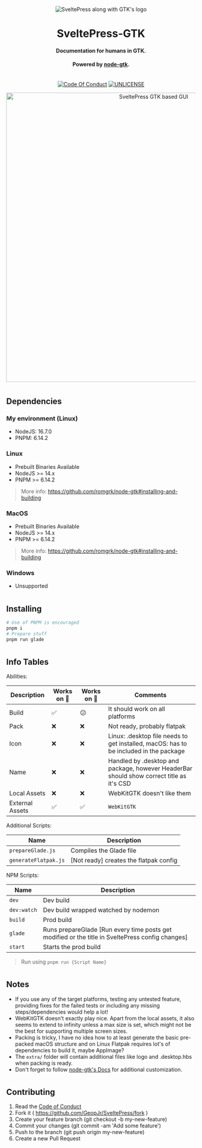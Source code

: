<p align="center">
  <img alt="SveltePress along with GTK's logo" src="https://i.imgur.com/lSPZr68.png">
</p>
<h1 align="center">SveltePress-GTK</h1>
<h4 align="center">Documentation for humans in GTK.</h4>
<h4 align="center">Powered by <a href="https://github.com/romgrk/node-gtk">node-gtk</a>.</h4>
<p align="center">
  <br />
    <a href="https://github.com/GeopJr/SveltePress/blob/main/CODE_OF_CONDUCT.md"><img src="https://img.shields.io/badge/Contributor%20Covenant-v2.0%20adopted-ff3e00.svg?style=for-the-badge&labelColor=ffd0bf" alt="Code Of Conduct" /></a>
    <a href="https://github.com/GeopJr/SveltePress/blob/main/UNLICENSE"><img src="https://img.shields.io/badge/LICENSE-UNLICENSE-ff3e00.svg?style=for-the-badge&labelColor=ffd0bf" alt="UNLICENSE" /></a>
</p>

<p align="center">
  <img width="768" alt="SveltePress GTK based GUI" src="https://i.imgur.com/EhOZ3x6.png" />
</p>

#

## Dependencies

### My environment (Linux)

- NodeJS: 16.7.0
- PNPM: 6.14.2

### Linux

- Prebuilt Binaries Available
- NodeJS >= 14.x
- PNPM >= 6.14.2

> More info: https://github.com/romgrk/node-gtk#installing-and-building

### MacOS

- Prebuilt Binaries Available
- NodeJS >= 14.x
- PNPM >= 6.14.2

> More info: https://github.com/romgrk/node-gtk#installing-and-building

### Windows

- Unsupported

#

## Installing

```bash
# Use of PNPM is encouraged
pnpm i
# Prepare stuff
pnpm run glade
```

#

## Info Tables

Abilities:

| Description     | Works on 🐧 | Works on 🍎 | Comments                                                                                 |
| --------------- | ----------- | ----------- | ---------------------------------------------------------------------------------------- |
| Build           | ✅          | 😕          | It should work on all platforms                                                          |
| Pack            | ❌          | ❌          | Not ready, probably flatpak                                                              |
| Icon            | ❌          | ❌          | Linux: .desktop file needs to get installed, macOS: has to be included in the package    |
| Name            | ❌          | ❌          | Handled by .desktop and package, however HeaderBar should show correct title as it's CSD |
| Local Assets    | ❌          | ❌          | WebKitGTK doesn't like them                                                              |
| External Assets | ✅          | ✅          | `WebKitGTK`                                                                              |

Additional Scripts:

| Name                 | Description                            |
| -------------------- | -------------------------------------- |
| `prepareGlade.js`    | Compiles the Glade file                |
| `generateFlatpak.js` | [Not ready] creates the flatpak config |

NPM Scripts:

| Name        | Description                                                                                      |
| ----------- | ------------------------------------------------------------------------------------------------ |
| `dev`       | Dev build                                                                                        |
| `dev:watch` | Dev build wrapped watched by nodemon                                                             |
| `build`     | Prod build                                                                                       |
| `glade`     | Runs prepareGlade [Run every time posts get modified or the title in SveltePress config changes] |
| `start`     | Starts the prod build                                                                            |

> Run using `pnpm run {Script Name}`

#

## Notes

- If you use any of the target platforms, testing any untested feature, providing fixes for the failed tests or including any missing steps/dependencies would help a lot!
- WebKitGTK doesn't exactly play nice. Apart from the local assets, it also seems to extend to infinity unless a max size is set, which might not be the best for supporting multiple screen sizes.
- Packing is tricky, I have no idea how to at least generate the basic pre-packed macOS structure and on Linux Flatpak requires lot's of dependencies to build it, maybe AppImage?
- The `extra/` folder will contain additional files like logo and .desktop.hbs when packing is ready.
- Don't forget to follow [node-gtk's Docs](https://github.com/romgrk/node-gtk/blob/master/doc/index.md) for additional customization.

#

## Contributing

1. Read the [Code of Conduct](https://github.com/GeopJr/SveltePress/blob/main/CODE_OF_CONDUCT.md)
2. Fork it ( https://github.com/GeopJr/SveltePress/fork )
3. Create your feature branch (git checkout -b my-new-feature)
4. Commit your changes (git commit -am 'Add some feature')
5. Push to the branch (git push origin my-new-feature)
6. Create a new Pull Request
